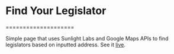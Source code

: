 <h1>Find Your Legislator</h1>
====================

Simple page that uses Sunlight Labs and Google Maps APIs to find legislators based on inputted address. See it <a href="http://www.hannaliebl.com/lab/find-your-legislator">live</a>.
